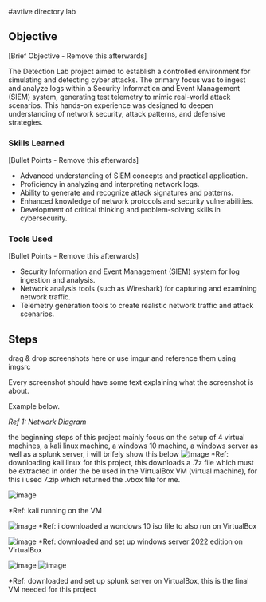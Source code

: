 #avtive directory lab

## Objective
[Brief Objective - Remove this afterwards]

The Detection Lab project aimed to establish a controlled environment for simulating and detecting cyber attacks. The primary focus was to ingest and analyze logs within a Security Information and Event Management (SIEM) system, generating test telemetry to mimic real-world attack scenarios. This hands-on experience was designed to deepen understanding of network security, attack patterns, and defensive strategies.

### Skills Learned
[Bullet Points - Remove this afterwards]

- Advanced understanding of SIEM concepts and practical application.
- Proficiency in analyzing and interpreting network logs.
- Ability to generate and recognize attack signatures and patterns.
- Enhanced knowledge of network protocols and security vulnerabilities.
- Development of critical thinking and problem-solving skills in cybersecurity.

### Tools Used
[Bullet Points - Remove this afterwards]

- Security Information and Event Management (SIEM) system for log ingestion and analysis.
- Network analysis tools (such as Wireshark) for capturing and examining network traffic.
- Telemetry generation tools to create realistic network traffic and attack scenarios.

## Steps
drag & drop screenshots here or use imgur and reference them using imgsrc

Every screenshot should have some text explaining what the screenshot is about.

Example below.

*Ref 1: Network Diagram*

the beginning steps of this project mainly focus on the setup of 4 virtual machines, a kali linux machine, a windows 10 machine, a windows server as well as a splunk server, i will brifely show this below 
![image](https://github.com/user-attachments/assets/eaee20eb-102a-4ac6-9802-ca5e69dff676)
*Ref: downloading kali linux for this project, this downloads a .7z file which must be extracted in order the be used in the VirtualBox VM (virtual machine), for this i used 7.zip which returned the .vbox file for me.

![image](https://github.com/user-attachments/assets/0fb8e696-9f4f-4bec-97fb-ba3553ae641c)

*Ref: kali running on the VM

![image](https://github.com/user-attachments/assets/cf90b5b9-504a-40cb-90c2-6c5b4e266a4d)
*Ref: i downloaded a wondows 10 iso file to also run on VirtualBox

![image](https://github.com/user-attachments/assets/5e724a3c-9954-4e4b-91b0-83326b83d71c)
*Ref: downloaded and set up windows server 2022 edition on VirtualBox

![image](https://github.com/user-attachments/assets/31802929-20a7-44f6-8c47-4483f75a1aef)
![image](https://github.com/user-attachments/assets/154d0eab-4557-4ebf-a743-fba56fa3f0c6)

*Ref: downloaded and set up splunk server on VirtualBox, this is the final VM needed for this project 


